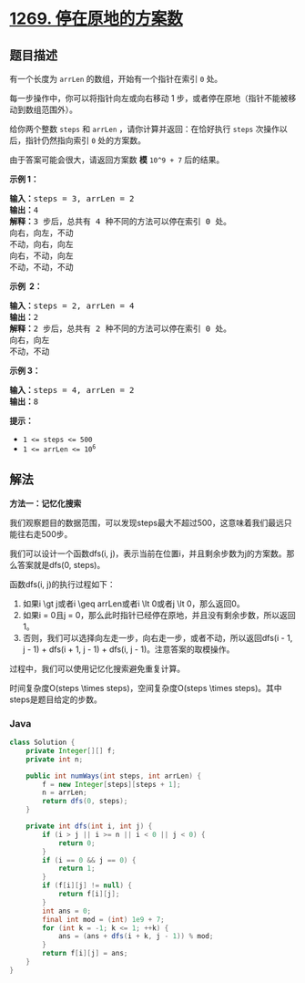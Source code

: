 # [1269. 停在原地的方案数](https://leetcode.cn/problems/number-of-ways-to-stay-in-the-same-place-after-some-steps)

## 题目描述

<p>有一个长度为 <code>arrLen</code> 的数组，开始有一个指针在索引 <code>0</code> 处。</p>

<p>每一步操作中，你可以将指针向左或向右移动 1 步，或者停在原地（指针不能被移动到数组范围外）。</p>

<p>给你两个整数 <code>steps</code> 和 <code>arrLen</code> ，请你计算并返回：在恰好执行 <code>steps</code> 次操作以后，指针仍然指向索引 <code>0</code> 处的方案数。</p>

<p>由于答案可能会很大，请返回方案数 <strong>模</strong> <code>10^9 + 7</code> 后的结果。</p>



<p><strong>示例 1：</strong></p>

<pre>
<strong>输入：</strong>steps = 3, arrLen = 2
<strong>输出：</strong>4
<strong>解释：</strong>3 步后，总共有 4 种不同的方法可以停在索引 0 处。
向右，向左，不动
不动，向右，向左
向右，不动，向左
不动，不动，不动
</pre>

<p><strong>示例  2：</strong></p>

<pre>
<strong>输入：</strong>steps = 2, arrLen = 4
<strong>输出：</strong>2
<strong>解释：</strong>2 步后，总共有 2 种不同的方法可以停在索引 0 处。
向右，向左
不动，不动
</pre>

<p><strong>示例 3：</strong></p>

<pre>
<strong>输入：</strong>steps = 4, arrLen = 2
<strong>输出：</strong>8
</pre>



<p><strong>提示：</strong></p>

<ul>
	<li><code>1 <= steps <= 500</code></li>
	<li><code>1 <= arrLen <= 10<sup>6</sup></code></li>
</ul>

## 解法

**方法一：记忆化搜索**

我们观察题目的数据范围，可以发现steps最大不超过500，这意味着我们最远只能往右走500步。

我们可以设计一个函数dfs(i, j)，表示当前在位置i，并且剩余步数为j的方案数。那么答案就是dfs(0, steps)。

函数dfs(i, j)的执行过程如下：

1. 如果i \gt j或者i \geq arrLen或者i \lt 0或者j \lt 0，那么返回0。
1. 如果i = 0且j = 0，那么此时指针已经停在原地，并且没有剩余步数，所以返回1。
1. 否则，我们可以选择向左走一步，向右走一步，或者不动，所以返回dfs(i - 1, j - 1) + dfs(i + 1, j - 1) + dfs(i, j - 1)。注意答案的取模操作。

过程中，我们可以使用记忆化搜索避免重复计算。

时间复杂度O(steps \times steps)，空间复杂度O(steps \times steps)。其中steps是题目给定的步数。

### **Java**

```java
class Solution {
    private Integer[][] f;
    private int n;

    public int numWays(int steps, int arrLen) {
        f = new Integer[steps][steps + 1];
        n = arrLen;
        return dfs(0, steps);
    }

    private int dfs(int i, int j) {
        if (i > j || i >= n || i < 0 || j < 0) {
            return 0;
        }
        if (i == 0 && j == 0) {
            return 1;
        }
        if (f[i][j] != null) {
            return f[i][j];
        }
        int ans = 0;
        final int mod = (int) 1e9 + 7;
        for (int k = -1; k <= 1; ++k) {
            ans = (ans + dfs(i + k, j - 1)) % mod;
        }
        return f[i][j] = ans;
    }
}
```
